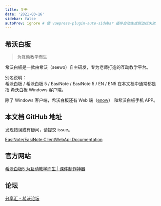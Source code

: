 ```yaml
---
title: 关于
date: '2021-03-16'
sidebar: false
autoPrev: ignore # 使 vuepress-plugin-auto-sidebar 插件自动生成侧边栏失效
---
```


## 希沃白板

> 为互动教学而生

希沃白板是一款由希沃（seewo）自主研发，专为老师打造的互动教学平台。

别名说明：  
希沃白板 / 希沃白板 5 / EasiNote / EasiNote 5 / EN / EN5 在本文档中通常都是指 希沃白板 Windows 客户端。

除了 Windows 客户端，希沃白板还有 Web 端（[enow](https://enweb.seewo.com/)） 和希沃白板手机 APP。

## 本文档 GitHub 地址

发现错误或有疑问，请提交 issue。

[EasiNote/EasiNote.ClientWebApi.Documentation](https://github.com/EasiNote/EasiNote.ClientWebApi.Documentation )

## 官方网站

[希沃白板5 为互动教学而生 | 课件制作神器](http://easinote.seewo.com/ )

## 论坛

[分享汇 - 希沃论坛](http://bbs.seewoedu.cn/forum.php?mod=forumdisplay&fid=45 )
